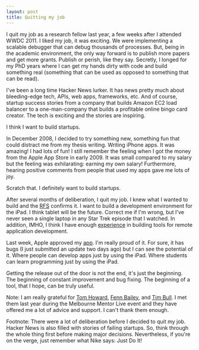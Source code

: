 ```yaml
---
layout: post
title: Quitting my job
---
```


I quit my job as a research fellow last year, a few weeks after I attended WWDC 2011. I liked my job, it was exciting. We were implementing a scalable debugger that can debug thousands of processes. But, being in the academic environment, the only way forward is to publish more papers and get more grants. Publish or perish, like they say. Secretly, I longed for my PhD years where I can get my hands dirty with code and build something real (something that can be used as opposed to something that can be read).

I've been a long time Hacker News lurker. It has news pretty much about bleeding-edge tech, APIs, web apps, frameworks, etc. And of course, startup success stories from a company that builds Amazon EC2 load balancer to a one-man-company that builds a profitable online bingo card creator. The tech is exciting and the stories are inspiring.

I think I want to build startups.

In December 2008, I decided to try something new, something fun that could distract me from my thesis writing. Writing iPhone apps. It was amazing! I had lots of fun! I still remember the feeling when I got the money from the Apple App Store in early 2009. It was small compared to my salary but the feeling was exhilarating: earning my own salary! Furthermore, hearing positive comments from people that used my apps gave me lots of joy.

Scratch that. I definitely want to build startups.

After several months of deliberation, I quit my job. I knew what I wanted to build and the [RFS](http://ycombinator.com/rfs5.html) confirms it. I want to build a development environment for the iPad. I think tablet will be the future. Correct me if I'm wrong, but I've never seen a single laptop in any Star Trek episode that I watched. In addition, IMHO, I think I have enough [experience](http://www.worqbench.com/academic/index.html) in building tools for remote application development.

Last week, Apple approved my [app](http://worqshop.com/). I'm really proud of it. For sure, it has bugs (I just submitted an update two days ago) but I can see the potential of it. Where people can develop apps just by using the iPad. Where students can learn programming just by using the iPad.

Getting the release out of the door is not the end, it's just the beginning. The beginning of constant improvement and bug fixing. The beginning of a tool, that I hope, can be truly useful.

Note: I am really grateful for [Tom Howard](http://twitter.com/tomhoward), [Fenn Bailey](http://twitter.com/fennb), and [Tim Bull](http://twitter.com/TimBull). I met them last year during the Melbourne Mentor Live event and they have offered me a lot of advice and support. I can't thank them enough.

Footnote: There were a lot of deliberation before I decided to quit my job. Hacker News is also filled with stories of failing startups. So, think through the whole thing first before making major decisions. Nevertheless, if you're on the verge, just remember what Nike says: Just Do It!
